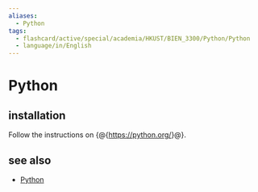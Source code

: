 ```yaml
---
aliases:
  - Python
tags:
  - flashcard/active/special/academia/HKUST/BIEN_3300/Python/Python
  - language/in/English
---
```


# Python

## installation

Follow the instructions on {@{<https://python.org/>}@}. <!--SR:!2025-12-26,62,310-->

## see also

- [Python](../../../../../general/Python%20(programming%20language).md)
